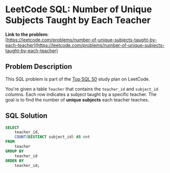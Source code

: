 # LeetCode SQL: Number of Unique Subjects Taught by Each Teacher

**Link to the problem:**  
[https://leetcode.com/problems/number-of-unique-subjects-taught-by-each-teacher](https://leetcode.com/problems/number-of-unique-subjects-taught-by-each-teacher)

## Problem Description

This SQL problem is part of the [Top SQL 50](https://leetcode.com/study-plan/top-sql-50/) study plan on LeetCode.

You're given a table `Teacher` that contains the `teacher_id` and `subject_id` columns. Each row indicates a subject taught by a specific teacher. The goal is to find the number of **unique subjects** each teacher teaches.

## SQL Solution

```sql
SELECT 
    teacher_id, 
    COUNT(DISTINCT subject_id) AS cnt
FROM 
    teacher
GROUP BY 
    teacher_id
ORDER BY 
    teacher_id;
